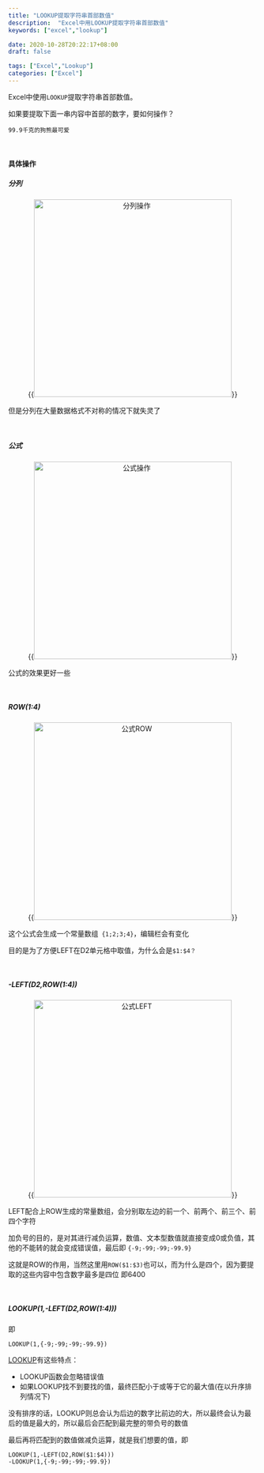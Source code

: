 ```yaml
---
title: "LOOKUP提取字符串首部数值"
description:  "Excel中用LOOKUP提取字符串首部数值"
keywords: ["excel","lookup"]

date: 2020-10-28T20:22:17+08:00
draft: false

tags: ["Excel","Lookup"]
categories: ["Excel"]
---
```




Excel中使用`LOOKUP`提取字符串首部数值。

<!--more-->

如果要提取下面一串内容中首部的数字，要如何操作？

`99.9千克的狗熊最可爱`

&nbsp;

#### 具体操作

##### 分列

<center>
    {{<image src="/images/gif/excel_lookup_example1.gif" title="分列操作" width="400px" >}}
</center>


但是分列在大量数据格式不对称的情况下就失灵了

&nbsp;

##### 公式

<center>
    {{<image src="/images/gif/excel_lookup_example2.gif" title="公式操作" width="400px" >}}
</center>


公式的效果更好一些

&nbsp;



##### ROW($1:$4)

<center>
    {{<image src="/images/gif/excel_row_example1.gif" title="公式ROW" width="400px" >}}
</center>


这个公式会生成一个常量数组` {1;2;3;4}`，编辑栏会有变化

目的是为了方便LEFT在D2单元格中取值，为什么会是`$1:$4？`

&nbsp;

##### -LEFT(D2,ROW($1:$4))

<center>
    {{<image src="/images/gif/excel_left_example1.gif" title="公式LEFT" width="400px" >}}
</center>



LEFT配合上ROW生成的常量数组，会分别取左边的前一个、前两个、前三个、前四个字符

加负号的目的，是对其进行减负运算，数值、文本型数值就直接变成0或负值，其他的不能转的就会变成错误值，最后即 `{-9;-99;-99;-99.9}`

这就是ROW的作用，当然这里用`ROW($1:$3)`也可以，而为什么是四个，因为要提取的这些内容中包含数字最多是四位 即6400

&nbsp;

##### LOOKUP(1,-LEFT(D2,ROW($1:$4)))

即

```
LOOKUP(1,{-9;-99;-99;-99.9})
```

[LOOKUP](https://support.microsoft.com/zh-cn/office/lookup-%e5%87%bd%e6%95%b0-446d94af-663b-451d-8251-369d5e3864cb?ui=zh-cn&rs=zh-cn&ad=cn)有这些特点：

- LOOKUP函数会忽略错误值
- 如果LOOKUP找不到要找的值，最终匹配小于或等于它的最大值(在以升序排列情况下)

没有排序的话，LOOKUP则总会认为后边的数字比前边的大，所以最终会认为最后的值是最大的，所以最后会匹配到最完整的带负号的数值

最后再将匹配到的数值做减负运算，就是我们想要的值，即

```
LOOKUP(1,-LEFT(D2,ROW($1:$4)))
-LOOKUP(1,{-9;-99;-99;-99.9})
```


